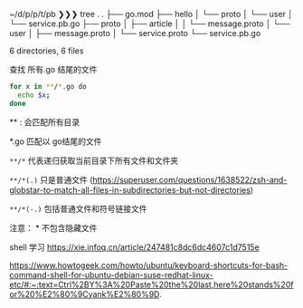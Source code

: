 ~/d/p/p/t/pb ❯❯❯ tree .
.
├── go.mod
├── hello
│   └── proto
│       └── user
│           └── service.pb.go
├── proto
│   ├── article
│   │   └── message.proto
│   └── user
│       ├── message.proto
│       └── service.proto
└── service.pb.go

6 directories, 6 files

查找 所有.go 结尾的文件

```bash
for x in **/*.go do
  echo $x;
done
```



** : 会匹配所有目录

*.go 匹配以 go结尾的文件

`**/*` 代表递归获取当前目录下所有文件和文件夹
 
`**/*(.)` 只是普通文件  (https://superuser.com/questions/1638522/zsh-and-globstar-to-match-all-files-in-subdirectories-but-not-directories)

`**/*(-.)` 包括普通文件和符号链接文件

注意： * 不包含隐藏文件

shell 学习
https://xie.infoq.cn/article/247481c8dc6dc4607c1d7515e


https://www.howtogeek.com/howto/ubuntu/keyboard-shortcuts-for-bash-command-shell-for-ubuntu-debian-suse-redhat-linux-etc/#:~:text=Ctrl%2BY%3A%20Paste%20the%20last,here%20stands%20for%20%E2%80%9Cyank%E2%80%9D.
